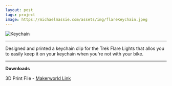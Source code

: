 ```yaml
---
layout: post
tags: project
image: https://michaelmassie.com/assets/img/flareKeychain.jpeg
---
```


![Keychain](https://michaelmassie.com/assets/img/flareKeychain.jpeg)


---
Designed and printed a keychain clip for the Trek Flare Lights that allos you to easily keep it on your keychain when you're not with your bike.


---

**Downloads**

3D Print File - [Makerworld Link](https://makerworld.com/en/models/1801452-trek-flare-light-keychain-hook#profileId-1921080)



